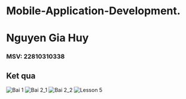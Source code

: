# Mobile-Application-Development.
# Nguyen Gia Huy
### MSV: 22810310338
## Ket qua

![Bai 1](https://github.com/user-attachments/assets/7dc9bb8c-032b-427a-86fb-90b1c7aaf34a)
![Bai 2_1](https://github.com/user-attachments/assets/1a4adbfb-23d0-4652-9418-f9b6c2e1bbd0)
![Bai 2_2](https://github.com/user-attachments/assets/099b0df5-ae3f-4bb8-96c1-7c7a3f49c4ac)
![Lesson 5](https://github.com/user-attachments/assets/de12bc24-74da-4a98-b4d3-c0d9eab1133c)
